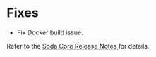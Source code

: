 # Fixes

* Fix Docker build issue.

Refer to the [Soda Core Release Notes ](https://github.com/sodadata/soda-core/releases)for details.
